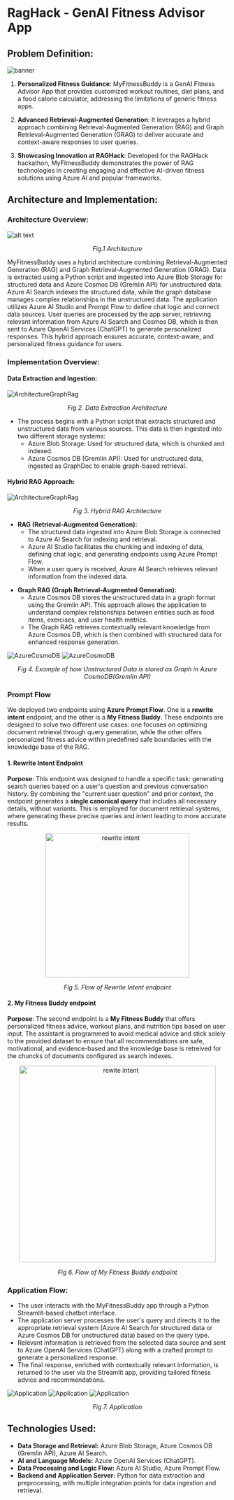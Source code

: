 # RagHack - GenAI Fitness Advisor App

## Problem Definition:
![banner](https://static01.nyt.com/images/2024/02/27/well/23Well-fitness-data/23Well-fitness-data-superJumbo.jpg)

1. **Personalized Fitness Guidance**: MyFitnessBuddy is a GenAI Fitness Advisor App that provides customized workout routines, diet plans, and a food calorie calculator, addressing the limitations of generic fitness apps.

2. **Advanced Retrieval-Augmented Generation**: It leverages a hybrid approach combining Retrieval-Augmented Generation (RAG) and Graph Retrieval-Augmented Generation (GRAG) to deliver accurate and context-aware responses to user queries.

3. **Showcasing Innovation at RAGHack**: Developed for the RAGHack hackathon, MyFitnessBuddy demonstrates the power of RAG technologies in creating engaging and effective AI-driven fitness solutions using Azure AI and popular frameworks.

## Architecture and Implementation:

### Architecture Overview:
![alt text](images/Architecture.png)
<p style="text-align:center;"><i>Fig.1 Architecture</i></p>

MyFitnessBuddy uses a hybrid architecture combining Retrieval-Augmented Generation (RAG) and Graph Retrieval-Augmented Generation (GRAG). Data is extracted using a Python script and ingested into Azure Blob Storage for structured data and Azure Cosmos DB (Gremlin API) for unstructured data. Azure AI Search indexes the structured data, while the graph database manages complex relationships in the unstructured data.
The application utilizes Azure AI Studio and Prompt Flow to define chat logic and connect data sources. User queries are processed by the app server, retrieving relevant information from Azure AI Search and Cosmos DB, which is then sent to Azure OpenAI Services (ChatGPT) to generate personalized responses.
This hybrid approach ensures accurate, context-aware, and personalized fitness guidance for users.

### Implementation Overview:

#### Data Extraction and Ingestion:
![ArchitectureGraphRag](images/ArchitectureExtraction.png)
<p style="text-align:center;"><i>Fig 2. Data Extraction Architecture</i></p>

<ul>
<li>The process begins with a Python script that extracts structured and unstructured data from various sources. This data is then ingested into two different storage systems:
<ul><li>Azure Blob Storage: Used for structured data, which is chunked and indexed.</li>
<li>Azure Cosmos DB (Gremlin API): Used for unstructured data, ingested as GraphDoc to enable graph-based retrieval.</li></ul>
</li>
</ul>

#### Hybrid RAG Approach:
![ArchitectureGraphRag](images/ArchitectureRag.png)
<p style="text-align:center;"><i>Fig 3. Hybrid RAG Architecture</i></p>

<ul> <li><b>RAG (Retrieval-Augmented Generation):</b>
<ul> <li>The structured data ingested into Azure Blob Storage is connected to Azure AI Search for indexing and retrieval.</li>
<li>Azure AI Studio facilitates the chunking and indexing of data, defining chat logic, and generating endpoints using Azure Prompt Flow.</li>
<li>When a user query is received, Azure AI Search retrieves relevant information from the indexed data.</li>
</ul>
</li>
</ul>

<ul><li><b>Graph RAG (Graph Retrieval-Augmented Generation):</b>
<ul><li>Azure Cosmos DB stores the unstructured data in a graph format using the Gremlin API. This approach allows the application to understand complex relationships between entities such as food items, exercises, and user health metrics.</li>
<li>The Graph RAG retrieves contextually relevant knowledge from Azure Cosmos DB, which is then combined with structured data for enhanced response generation.</li></ul>
</li></ul>

![AzureCosmoDB](images/graph1.png)
![AzureCosmoDB](images/graph2.png)
<p style="text-align:center;"><i>Fig 4. Example of how Unstructured Data is stored as Graph in Azure CosmoDB(Gremlin API)</i></p>


### Prompt Flow
We deployed two endpoints using **Azure Prompt Flow**. One is a **rewrite intent** endpoint, and the other is a **My Fitness Buddy**. These endpoints are designed to solve two different use cases: one focuses on optimizing document retrieval through query generation, while the other offers personalized fitness advice within predefined safe boundaries with the knowledge base of the RAG.

#### 1. Rewrite Intent Endpoint
**Purpose**: This endpoint was designed to handle a specific task: generating search queries based on a user's question and previous conversation history. By combining the "current user question" and prior context, the endpoint generates a **single canonical query** that includes all necessary details, without variants. This is employed for document retrieval systems, where generating these precise queries and intent leading to more accurate results.

<div style="text-align:center;">
    <img src="./images/rewiteintent.png" alt="rewrite intent" width="330"/>
    <p><i>Fig 5. Flow of Rewrite Intent endpoint</i></p>
</div>



#### 2. My Fitness Buddy endpoint
**Purpose**: The second endpoint is a **My Fitness Buddy** that offers personalized fitness advice, workout plans, and nutrition tips based on user input. The assistant is programmed to avoid medical advice and stick solely to the provided dataset to ensure that all recommendations are safe, motivational, and evidence-based and the knowledge base is retreived for the chuncks of documents configured as search indexes.

<div style="text-align:center;">
    <img src="./images/myfitnessbudy.png" alt="rewite intent" width="450"/>
    <p style="text-align:center;"><i>Fig 6. Flow of My Fitness Buddy endpoint </i></p>
</div>

### Application Flow:
- The user interacts with the MyFitnessBuddy app through a Python Streamlit-based chatbot interface.
- The application server processes the user's query and directs it to the appropriate retrieval system (Azure AI Search for structured data or Azure Cosmos DB for unstructured data) based on the query type.
- Relevant information is retrieved from the selected data source and sent to Azure OpenAI Services (ChatGPT) along with a crafted prompt to generate a personalized response.
- The final response, enriched with contextually relevant information, is returned to the user via the Streamlit app, providing tailored fitness advice and recommendations.

![Application](images/app.png)
![Application](images/app1.png)
![Application](images/app2.png)
<p style="text-align:center;"><i>Fig 7. Application</i></p>

## Technologies Used:
- **Data Storage and Retrieval:** Azure Blob Storage, Azure Cosmos DB (Gremlin API), Azure AI Search.
- **AI and Language Models:** Azure OpenAI Services (ChatGPT).
- **Data Processing and Logic Flow:** Azure AI Studio, Azure Prompt Flow.
- **Backend and Application Server:** Python for data extraction and preprocessing, with multiple integration points for data ingestion and retrieval.

